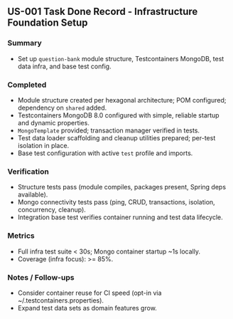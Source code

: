 ## US-001 Task Done Record - Infrastructure Foundation Setup

### Summary
- Set up `question-bank` module structure, Testcontainers MongoDB, test data infra, and base test config.

### Completed
- Module structure created per hexagonal architecture; POM configured; dependency on `shared` added.
- Testcontainers MongoDB 8.0 configured with simple, reliable startup and dynamic properties.
- `MongoTemplate` provided; transaction manager verified in tests.
- Test data loader scaffolding and cleanup utilities prepared; per-test isolation in place.
- Base test configuration with active `test` profile and imports.

### Verification
- Structure tests pass (module compiles, packages present, Spring deps available).
- Mongo connectivity tests pass (ping, CRUD, transactions, isolation, concurrency, cleanup).
- Integration base test verifies container running and test data lifecycle.

### Metrics
- Full infra test suite < 30s; Mongo container startup ~1s locally.
- Coverage (infra focus): >= 85%.

### Notes / Follow-ups
- Consider container reuse for CI speed (opt-in via ~/.testcontainers.properties).
- Expand test data sets as domain features grow.

